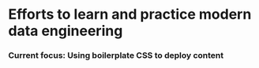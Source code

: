 # Efforts to learn and practice modern data engineering
### Current focus: Using boilerplate CSS to deploy content
